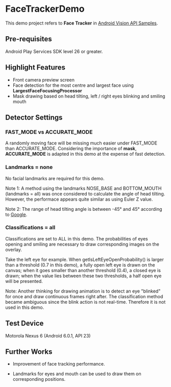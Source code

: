 # FaceTrackerDemo

This demo project refers to **Face Tracker** in [Android Vision API Samples](https://github.com/googlesamples/android-vision).

## Pre-requisites

Android Play Services SDK level 26 or greater.

## Highlight Features

* Front camera preview screen
* Face detection for the most centre and largest face using **LargestFaceFocusingProcessor**
* Mask drawing based on head tilting, left / right eyes blinking and smiling mouth

## Detector Settings

### FAST_MODE vs ACCURATE_MODE

A randomly moving face will be missing much easier under FAST_MODE than ACCURATE_MODE. Considering the importance of **mask**, **ACCURATE_MODE** is adapted in this demo at the expense of fast detection.

### Landmarks = none

No facial landmarks are required for this demo. 

Note 1: A method using the landmarks NOSE_BASE and BOTTOM_MOUTH (landmarks = all) was once considered to calculate the angle of head tilting. However, the performace appears quite similar as using Euler Z value. 

Note 2: The range of head tilting angle is between -45° and 45° according to [Google](https://developers.google.com/vision/face-detection-concepts#face_orientation).

### Classifications = all

Classifications are set to ALL in this demo. The probabilities of eyes opening and smiling are necessary to draw corresponding images on the overlay.

Take the left eye for example. When getIsLeftEyeOpenProbability() is larger than a threshold (0.7 in this demo), a fully open left eye is drawn on the canvas; when it goes smaller than another threshold (0.4), a closed eye is drawn; when the value lies between these two thresholds, a half open eye will be presented.

Note: Another thinking for drawing animation is to detect an eye "blinked" for once and draw continuous frames right after. The classification method became ambiguous since the blink action is not real-time. Therefore it is not used in this demo.

## Test Device

Motorola Nexus 6 (Android 6.0.1, API 23)

## Further Works

* Improvement of face tracking performance.

* Landmarks for eyes and mouth can be used to draw them on corresponding positions.
